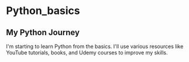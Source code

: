 # Python_basics

## My Python Journey

I'm starting to learn Python from the basics. I'll use various resources like
YouTube tutorials, books, and Udemy courses to improve my skills.
